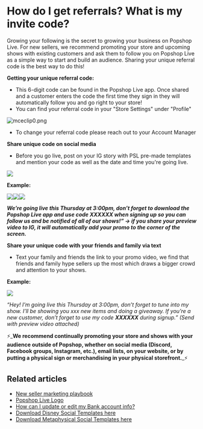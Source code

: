 # How do I get referrals? What is my invite code?

Growing your following is the secret to growing your business on Popshop Live. For new sellers, we recommend promoting your store and upcoming shows with existing customers and ask them to follow you on Popshop Live as a simple way to start and build an audience. Sharing your unique referral code is the best way to do this!

&#x20;

**Getting your unique referral code:**

* This 6-digit code can be found in the Popshop Live app. Once shared and a customer enters the code the first time they sign in they will automatically follow you and go right to your store!
* You can find your referral code in your "Store Settings" under "Profile"

![mceclip0.png](https://help.popshop.live/hc/article\_attachments/4409725314713/mceclip0.png)

* To change your referral code please reach out to your Account Manager

**Share unique code on social media**

* Before you go live, post on your IG story with PSL pre-made templates and mention your code as well as the date and time you're going live.

![](https://help.popshop.live/hc/article\_attachments/4408810368793/mceclip0.png)

**Example:**

****![](<../../.gitbook/assets/mceclip1 (1) (2).png>)****![](../../.gitbook/assets/V2bCXAH4.png)****![](../../.gitbook/assets/40u8EVxg.png)****

_**We’re going live this Thursday at 3:00pm, don’t forget to download the Popshop Live app and use code XXXXXX when signing up so you can follow us and be notified of all of our shows!” → if you share your preview video to IG, it will automatically add your promo to the corner of the screen.**_

**Share your unique code with your friends and family via text**

* Text your family and friends the link to your promo video, we find that friends and family hype sellers up the most which draws a bigger crowd and attention to your shows.

**Example:**&#x20;

![](https://help.popshop.live/hc/article\_attachments/4408801859225/IMG\_7E69BE931B39-1.jpeg)

_“Hey! I’m going live this Thursday at 3:00pm, don’t forget to tune into my show. I’ll be showing you xxx new items and doing a giveaway. If you’re a new customer, don’t forget to use my code **XXXXXX** during signup.” (Send with preview video attached)_

⚡️_**We recommend continually promoting your store and shows with your audience outside of Popshop, whether on social media (Discord, Facebook groups, Instagram, etc.), email lists, on your website, or by putting a physical sign or merchandising in your physical storefront.**_⚡️

## Related articles

* [New seller marketing playbook](https://jamble.gitbook.io/popshop-live/marketing/marketing-basics/new-seller-marketing-playbook)
* [Popshop Live Logo](https://jamble.gitbook.io/popshop-live/marketing/brand-assets/popshop-live-logo)
* [How can I update or edit my Bank account info?](https://jamble.gitbook.io/popshop-live/payment-and-tax/how-can-i-update-or-edit-my-bank-account-info)
* [Download Disney Social Templates here](https://jamble.gitbook.io/popshop-live/marketing/social-media-marketing/disney-category-social-templates/download-disney-social-templates-here)
* [Download Metaphysical Social Templates here](https://jamble.gitbook.io/popshop-live/marketing/social-media-marketing/metaphysical-category-social-templates/download-metaphysical-social-templates-here)
